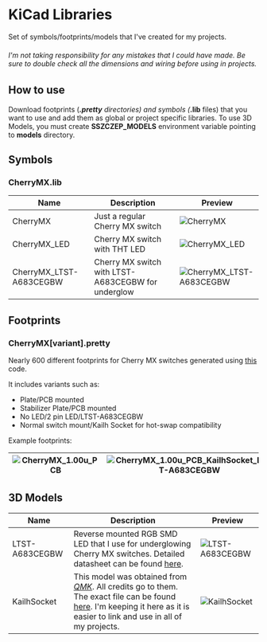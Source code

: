 # KiCad Libraries

Set of symbols/footprints/models that I've created for my projects.

###### I'm not taking responsibility for any mistakes that I could have made. Be sure to double check all the dimensions and wiring before using in projects. 

## How to use

Download footprints (***.pretty** directories) and symbols (***.lib** files) that you want to use and add them as global or project specific libraries. To use 3D Models, you must create **SSZCZEP_MODELS** environment variable pointing to **models** directory.

## Symbols

### CherryMX.lib

Name | Description | Preview
---- | ----------- | -------
CherryMX | Just a regular Cherry MX switch | ![CherryMX](https://raw.githubusercontent.com/sszczep/kicad-libraries/media/SYMBOL-CherryMX.jpg)
CherryMX_LED | Cherry MX switch with THT LED | ![CherryMX_LED](https://raw.githubusercontent.com/sszczep/kicad-libraries/media/SYMBOL-CherryMX_LED.jpg)
CherryMX_LTST-A683CEGBW | Cherry MX switch with LTST-A683CEGBW for underglow | ![CherryMX_LTST-A683CEGBW](https://raw.githubusercontent.com/sszczep/kicad-libraries/media/SYMBOL-CherryMX_LTST-A683CEGBW.jpg)

## Footprints

### CherryMX[variant].pretty

Nearly 600 different footprints for Cherry MX switches generated using [this](https://github.com/sszczep/kicad-libraries/blob/master/footprints/generateCherryMX.py) code. 

It includes variants such as:
* Plate/PCB mounted
* Stabilizer Plate/PCB mounted
* No LED/2 pin LED/LTST-A683CEGBW
* Normal switch mount/Kailh Socket for hot-swap compatibility

Example footprints:

![CherryMX_1.00u_PCB](https://raw.githubusercontent.com/sszczep/kicad-libraries/media/FOOTPRINT-CherryMX_1.00u_PCB.jpg) | ![CherryMX_1.00u_PCB_KailhSocket_LTST-A683CEGBW](https://raw.githubusercontent.com/sszczep/kicad-libraries/media/FOOTPRINT-CherryMX_1.00u_PCB_KailhSocket_LTST-A683CEGBW.jpg) | ![CherryMX_2.00u_PCB_Stab](https://raw.githubusercontent.com/sszczep/kicad-libraries/media/FOOTPRINT-CherryMX_2.00u_PCB_Stab.jpg)
---|---|---

## 3D Models

Name | Description | Preview
---- | ----------- | -------
LTST-A683CEGBW | Reverse mounted RGB SMD LED that I use for underglowing Cherry MX switches. Detailed datasheet can be found [here](https://optoelectronics.liteon.com/upload/download/DS35-2019-0032/LTST-A683CEGBW.PDF). | ![LTST-A683CEGBW](https://raw.githubusercontent.com/sszczep/kicad-libraries/media/MODEL-LTST-A683CEGBW.jpg)
KailhSocket | This model was obtained from [*QMK*](https://github.com/qmk). All credits go to them. The exact file can be found [here](https://github.com/qmk/qmk_hardware/blob/master/components/kailh_socket_mx.stp). I'm keeping it here as it is easier to link and use in all of my projects. | ![KailhSocket](https://raw.githubusercontent.com/sszczep/kicad-libraries/media/MODEL-KailhSocket.jpg)
